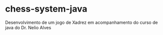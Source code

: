 # chess-system-java
Desenvolvimento de um jogo de Xadrez em acompanhamento do curso de java do Dr. Nelio Alves 
